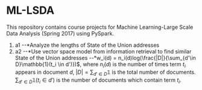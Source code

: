 # ML-LSDA
This repository contains course projects for Machine Learning-Large Scale Data Analysis (Spring 2017) using PySpark. 
1. a1
--*Analyze the lengths of State of the Union addresses
2. a2
--*Use vector space model from information retrieval to find similar State of the Union addresses
--*w_i(d) = n_i(d)log(\frac{|D|}{\sum_{d'\in D}\mathbb{1}(t_i \in d')})$, where $n_i(d)$ is the number of times term $t_i$ appears in document $d$, $|D| = \sum_{d'\in D}\mathbb{1}$ is the total number of documents. $\sum_{d'\in D}\mathbb{1}(t_i \in d')$ is the number of documents which contain term $t_i$.
